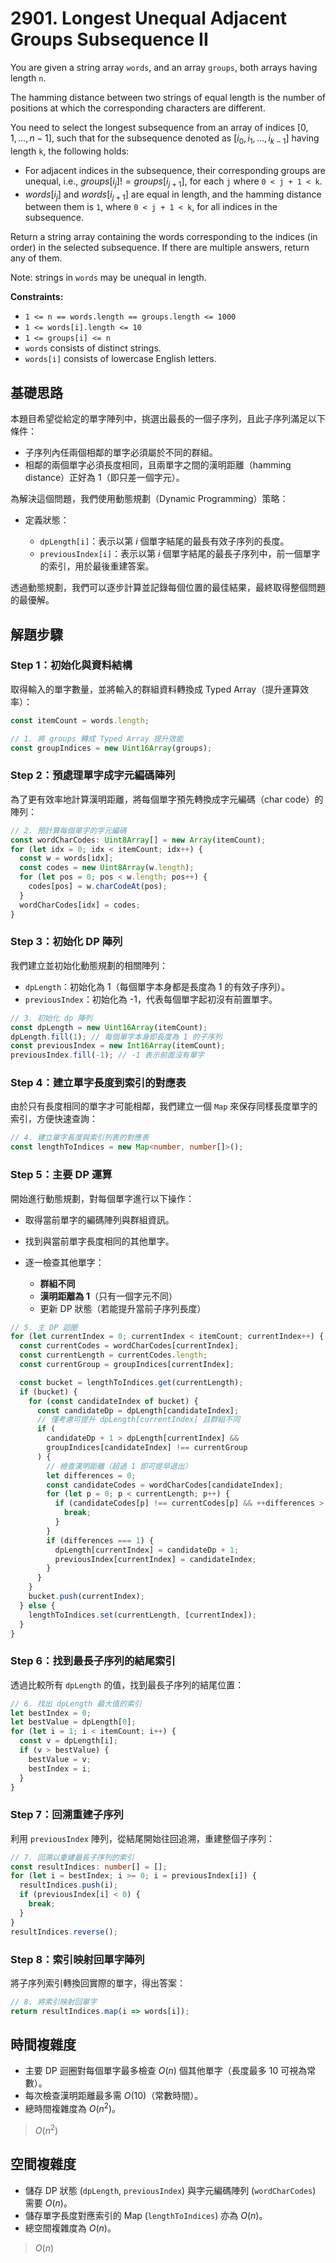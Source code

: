 # 2901. Longest Unequal Adjacent Groups Subsequence II

You are given a string array `words`, and an array `groups`, both arrays having length `n`.

The hamming distance between two strings of equal length is the number of positions at which the corresponding characters are different.

You need to select the longest subsequence from an array of indices $[0, 1, ..., n - 1]$, 
such that for the subsequence denoted as $[i_0, i_1, ..., i_{k-1}]$ having length `k`, the following holds:

- For adjacent indices in the subsequence, their corresponding groups are unequal, i.e., $groups[i_j] != groups[i_{j+1}]$, 
  for each `j` where `0 < j + 1 < k`.
- $words[i_j]$ and $words[i_{j+1}]$ are equal in length, and the hamming distance between them is `1`, 
  where `0 < j + 1 < k`, for all indices in the subsequence.

Return a string array containing the words corresponding to the indices (in order) in the selected subsequence. If there are multiple answers, return any of them.

Note: strings in `words` may be unequal in length.

**Constraints:**

- `1 <= n == words.length == groups.length <= 1000`
- `1 <= words[i].length <= 10`
- `1 <= groups[i] <= n`
- `words` consists of distinct strings.
- `words[i]` consists of lowercase English letters.

## 基礎思路

本題目希望從給定的單字陣列中，挑選出最長的一個子序列，且此子序列滿足以下條件：

- 子序列內任兩個相鄰的單字必須屬於不同的群組。
- 相鄰的兩個單字必須長度相同，且兩單字之間的漢明距離（hamming distance）正好為 $1$（即只差一個字元）。

為解決這個問題，我們使用動態規劃（Dynamic Programming）策略：

- 定義狀態：

  - `dpLength[i]`：表示以第 $i$ 個單字結尾的最長有效子序列的長度。
  - `previousIndex[i]`：表示以第 $i$ 個單字結尾的最長子序列中，前一個單字的索引，用於最後重建答案。

透過動態規劃，我們可以逐步計算並記錄每個位置的最佳結果，最終取得整個問題的最優解。

## 解題步驟

### Step 1：初始化與資料結構

取得輸入的單字數量，並將輸入的群組資料轉換成 Typed Array（提升運算效率）：

```typescript
const itemCount = words.length;

// 1. 將 groups 轉成 Typed Array 提升效能
const groupIndices = new Uint16Array(groups);
```

### Step 2：預處理單字成字元編碼陣列

為了更有效率地計算漢明距離，將每個單字預先轉換成字元編碼（char code）的陣列：

```typescript
// 2. 預計算每個單字的字元編碼
const wordCharCodes: Uint8Array[] = new Array(itemCount);
for (let idx = 0; idx < itemCount; idx++) {
  const w = words[idx];
  const codes = new Uint8Array(w.length);
  for (let pos = 0; pos < w.length; pos++) {
    codes[pos] = w.charCodeAt(pos);
  }
  wordCharCodes[idx] = codes;
}
```

### Step 3：初始化 DP 陣列

我們建立並初始化動態規劃的相關陣列：

- `dpLength`：初始化為 1（每個單字本身都是長度為 1 的有效子序列）。
- `previousIndex`：初始化為 -1，代表每個單字起初沒有前置單字。

```typescript
// 3. 初始化 dp 陣列
const dpLength = new Uint16Array(itemCount);
dpLength.fill(1); // 每個單字本身即長度為 1 的子序列
const previousIndex = new Int16Array(itemCount);
previousIndex.fill(-1); // -1 表示前面沒有單字
```

### Step 4：建立單字長度到索引的對應表

由於只有長度相同的單字才可能相鄰，我們建立一個 `Map` 來保存同樣長度單字的索引，方便快速查詢：

```typescript
// 4. 建立單字長度與索引列表的對應表
const lengthToIndices = new Map<number, number[]>();
```

### Step 5：主要 DP 運算

開始進行動態規劃，對每個單字進行以下操作：

- 取得當前單字的編碼陣列與群組資訊。
- 找到與當前單字長度相同的其他單字。
- 逐一檢查其他單字：

  - **群組不同**
  - **漢明距離為 1**（只有一個字元不同）
  - 更新 DP 狀態（若能提升當前子序列長度）

```typescript
// 5. 主 DP 迴圈
for (let currentIndex = 0; currentIndex < itemCount; currentIndex++) {
  const currentCodes = wordCharCodes[currentIndex];
  const currentLength = currentCodes.length;
  const currentGroup = groupIndices[currentIndex];

  const bucket = lengthToIndices.get(currentLength);
  if (bucket) {
    for (const candidateIndex of bucket) {
      const candidateDp = dpLength[candidateIndex];
      // 僅考慮可提升 dpLength[currentIndex] 且群組不同
      if (
        candidateDp + 1 > dpLength[currentIndex] &&
        groupIndices[candidateIndex] !== currentGroup
      ) {
        // 檢查漢明距離（超過 1 即可提早退出）
        let differences = 0;
        const candidateCodes = wordCharCodes[candidateIndex];
        for (let p = 0; p < currentLength; p++) {
          if (candidateCodes[p] !== currentCodes[p] && ++differences > 1) {
            break;
          }
        }
        if (differences === 1) {
          dpLength[currentIndex] = candidateDp + 1;
          previousIndex[currentIndex] = candidateIndex;
        }
      }
    }
    bucket.push(currentIndex);
  } else {
    lengthToIndices.set(currentLength, [currentIndex]);
  }
}
```

### Step 6：找到最長子序列的結尾索引

透過比較所有 `dpLength` 的值，找到最長子序列的結尾位置：

```typescript
// 6. 找出 dpLength 最大值的索引
let bestIndex = 0;
let bestValue = dpLength[0];
for (let i = 1; i < itemCount; i++) {
  const v = dpLength[i];
  if (v > bestValue) {
    bestValue = v;
    bestIndex = i;
  }
}
```

### Step 7：回溯重建子序列

利用 `previousIndex` 陣列，從結尾開始往回追溯，重建整個子序列：

```typescript
// 7. 回溯以重建最長子序列的索引
const resultIndices: number[] = [];
for (let i = bestIndex; i >= 0; i = previousIndex[i]) {
  resultIndices.push(i);
  if (previousIndex[i] < 0) {
    break;
  }
}
resultIndices.reverse();
```

### Step 8：索引映射回單字陣列

將子序列索引轉換回實際的單字，得出答案：

```typescript
// 8. 將索引映射回單字
return resultIndices.map(i => words[i]);
```

## 時間複雜度

- 主要 DP 迴圈對每個單字最多檢查 $O(n)$ 個其他單字（長度最多 $10$ 可視為常數）。
- 每次檢查漢明距離最多需 $O(10)$（常數時間）。
- 總時間複雜度為 $O(n^2)$。

> $O(n^2)$

## 空間複雜度

- 儲存 DP 狀態 (`dpLength`, `previousIndex`) 與字元編碼陣列 (`wordCharCodes`) 需要 $O(n)$。
- 儲存單字長度對應索引的 Map (`lengthToIndices`) 亦為 $O(n)$。
- 總空間複雜度為 $O(n)$。

> $O(n)$
